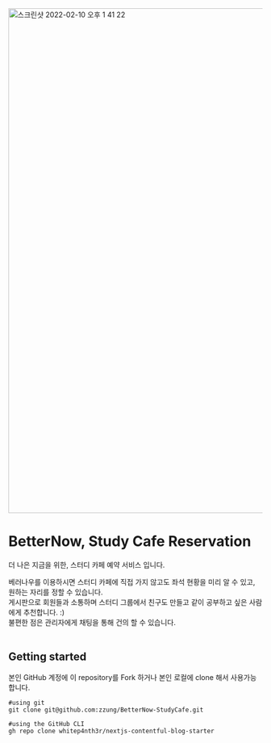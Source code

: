 <img width="1000" alt="스크린샷 2022-02-10 오후 1 41 22" src="https://user-images.githubusercontent.com/56067742/153339483-2430ef3c-ec8e-46fc-925e-4f61a1abc02e.png">

# BetterNow, Study Cafe Reservation
더 나은 지금을 위한, 스터디 카페 예약 서비스 입니다. <br>


베러나우를 이용하시면 스터디 카페에 직접 가지 않고도 좌석 현황을 미리 알 수 있고, 원하는 자리를 정할 수 있습니다. <br>
게시판으로 회원들과 소통하며 스터디 그룹에서 친구도 만들고 같이 공부하고 싶은 사람에게 추천합니다. :) <br>
불편한 점은 관리자에게 채팅을 통해 건의 할 수 있습니다. <br><br>

## Getting started
본인 GitHub 계정에 이 repository를 Fork 하거나 본인 로컬에 clone 해서 사용가능 합니다. <br>
```
#using git
git clone git@github.com:zzung/BetterNow-StudyCafe.git

#using the GitHub CLI
gh repo clone whitep4nth3r/nextjs-contentful-blog-starter
```
